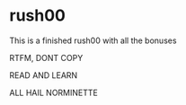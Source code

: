 # rush00

This is a finished rush00 with all the bonuses


RTFM, DONT COPY

READ AND LEARN

ALL HAIL NORMINETTE 
